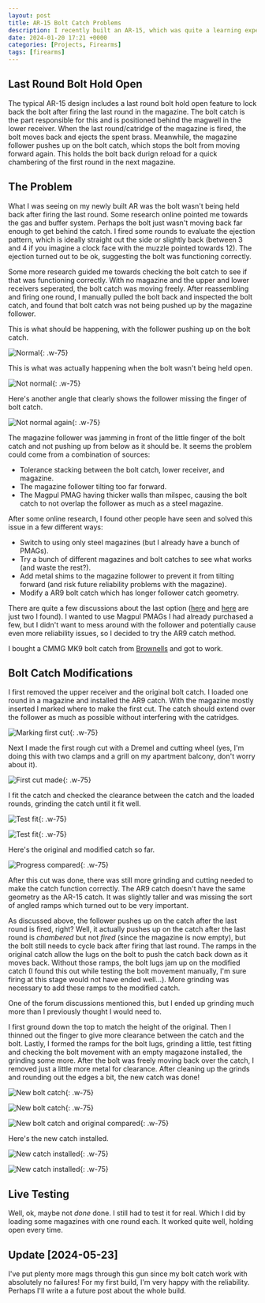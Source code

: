 ```yaml
---
layout: post
title: AR-15 Bolt Catch Problems
description: I recently built an AR-15, which was quite a learning experience and ultimately turned out great. But along the way, I had one issue with the bolt holdback feature not working correctly.
date: 2024-01-20 17:21 +0000
categories: [Projects, Firearms]
tags: [firearms]
---
```


## Last Round Bolt Hold Open

The typical AR-15 design includes a last round bolt hold open feature to lock back the bolt after firing the last round in the magazine. The bolt catch is the part responsible for this and is positioned behind the magwell in the lower receiver. When the last round/catridge of the magazine is fired, the bolt moves back and ejects the spent brass. Meanwhile, the magazine follower pushes up on the bolt catch, which stops the bolt from moving forward again. This holds the bolt back durign reload for a quick chambering of the first round in the next magazine.

## The Problem

What I was seeing on my newly built AR was the bolt wasn't being held back after firing the last round. Some research online pointed me towards the gas and buffer system. Perhaps the bolt just wasn't moving back far enough to get behind the catch. I fired some rounds to evaluate the ejection pattern, which is ideally straight out the side or slightly back (between 3 and 4 if you imagine a clock face with the muzzle pointed towards 12). The ejection turned out to be ok, suggesting the bolt was functioning correctly.

Some more research guided me towards checking the bolt catch to see if that was functioning correctly. With no magazine and the upper and lower receivers seperated, the bolt catch was moving freely. After reassembling and firing one round, I manually pulled the bolt back and inspected the bolt catch, and found that bolt catch was not being pushed up by the magazine follower.

This is what should be happening, with the follower pushing up on the bolt catch.

![Normal](/assets/img/posts/bolt_catch_normal.jpg){: .w-75}

This is what was actually happening when the bolt wasn't being held open.

![Not normal](/assets/img/posts/bolt_catch_problem.jpg){: .w-75}

Here's another angle that clearly shows the follower missing the finger of bolt catch.

![Not normal again](/assets/img/posts/bolt_catch_problem2.jpg){: .w-75}

The magazine follower was jamming in front of the little finger of the bolt catch and not pushing up from below as it should be. It seems the problem could come from a combination of sources:
- Tolerance stacking between the bolt catch, lower receiver, and magazine.
- The magazine follower tilting too far forward.
- The Magpul PMAG having thicker walls than milspec, causing the bolt catch to not overlap the follower as much as a steel magazine.

After some online research, I found other people have seen and solved this issue in a few different ways:
- Switch to using only steel magazines (but I already have a bunch of PMAGs).
- Try a bunch of different magazines and bolt catches to see what works (and waste the rest?).
- Add metal shims to the magazine follower to prevent it from tilting forward (and risk future reliability problems with the magazine).
- Modify a AR9 bolt catch which has longer follower catch geometry.

There are quite a few discussions about the last option ([here](https://www.ar15.com/forums/ar-15/Problem_bolt_catch__help_____Fixed_01_29_2010________/66-479984/) and [here](https://www.ar15.com/forums/AR-15/Bolt-Catch-issues-w-Pmags-Advice-Needed/66-736756/) are just two I found). I wanted to use Magpul PMAGs I had already purchased a few, but I didn't want to mess around with the follower and potentially cause even more reliability issues, so I decided to try the AR9 catch method.

I bought a CMMG MK9 bolt catch from [Brownells](https://www.brownells.com/gun-parts/rifle-parts/rifle-receivers-parts/mk9-bolt-catch/?sku=100044634) and got to work.

## Bolt Catch Modifications

I first removed the upper receiver and the original bolt catch. I loaded one round in a magazine and installed the AR9 catch. With the magazine mostly inserted I marked where to make the first cut. The catch should extend over the follower as much as possible without interfering with the catridges.

![Marking first cut](/assets/img/posts/bolt_catch_mark.jpg){: .w-75}

Next I made the first rough cut with a Dremel and cutting wheel (yes, I'm doing this with two clamps and a grill on my apartment balcony, don't worry about it).

![First cut made](/assets/img/posts/bolt_catch_cut.jpg){: .w-75}

I fit the catch and checked the clearance between the catch and the loaded rounds, grinding the catch until it fit well.

![Test fit](/assets/img/posts/bolt_catch_cut2.jpg){: .w-75}

![Test fit](/assets/img/posts/bolt_catch_cut3.jpg){: .w-75}

Here's the original and modified catch so far.

![Progress compared](/assets/img/posts/bolt_catch_compare.jpg){: .w-75}

After this cut was done, there was still more grinding and cutting needed to make the catch function correctly. The AR9 catch doesn't have the same geometry as the AR-15 catch. It was slightly taller and was missing the sort of angled ramps which turned out to be very important.

As discussed above, the follower pushes up on the catch after the last round is fired, right? Well, it actually pushes up on the catch after the last round is *chambered* but not *fired* (since the magazine is now empty), but the bolt still needs to cycle back after firing that last round. The ramps in the original catch allow the lugs on the bolt to push the catch back down as it moves back. Without those ramps, the bolt lugs jam up on the modified catch (I found this out while testing the bolt movement manually, I'm sure firing at this stage would not have ended well...). More grinding was necessary to add these ramps to the modified catch.

One of the forum discussions mentioned this, but I ended up grinding much more than I previously thought I would need to.

I first ground down the top to match the height of the original. Then I thinned out the finger to give more clearance between the catch and the bolt. Lastly, I formed the ramps for the bolt lugs, grinding a little, test fitting and checking the bolt movement with an empty magazone installed, the grinding some more. After the bolt was freely moving back over the catch, I removed just a little more metal for clearance. After cleaning up the grinds and rounding out the edges a bit, the new catch was done!

![New bolt catch](/assets/img/posts/bolt_catch_done.jpg){: .w-75}

![New bolt catch](/assets/img/posts/bolt_catch_done2.jpg){: .w-75}

![New bolt catch and original compared](/assets/img/posts/bolt_catch_compare2.jpg){: .w-75}

Here's the new catch installed.

![New catch installed](/assets/img/posts/bolt_catch_install.jpg){: .w-75}

![New catch installed](/assets/img/posts/bolt_catch_install2.jpg){: .w-75}

## Live Testing

Well, ok, maybe not *done* done. I still had to test it for real. Which I did by loading some magazines with one round each. It worked quite well, holding open every time.

## Update [2024-05-23]

I've put plenty more mags through this gun since my bolt catch work with absolutely no failures! For my first build, I'm very happy with the reliability. Perhaps I'll write a a future post about the whole build.